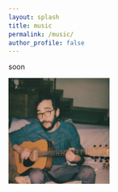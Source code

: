 ```yaml
---
layout: splash
title: music
permalink: /music/
author_profile: false
---
```


soon

<img src="/images/music/msuic_0.jpg" alt="drawing" width="200"/>
